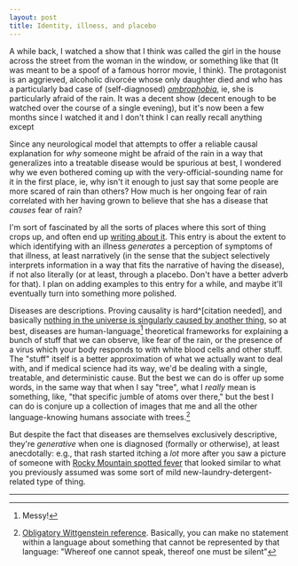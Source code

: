 ```yaml
---
layout: post
title: Identity, illness, and placebo
---
```

A while back, I watched a show that I think was called the girl in the house across the street from the woman in the window, or something like that (It was meant to be a spoof of a famous horror movie, I think). The protagonist is an aggrieved, alcoholic divorcée whose only daughter died and who has a particularly bad case of (self-diagnosed) [*ombrophobia*](https://my.clevelandclinic.org/health/diseases/22534-ombrophobia-fear-of-rain), ie, she is particularly afraid of the rain. It was a decent show (decent enough to be watched over the course of a single evening), but it's now been a few months since I watched it and I don't think I can really recall anything except 

Since any neurological model that attempts to offer a reliable causal explanation for _why_ someone might be afraid of the rain in a way that generalizes into a treatable disease would be spurious at best, I wondered why we even bothered coming up with the very-official-sounding name for it in the first place, ie, why isn't it enough to just say that some people are more scared of rain than others? How much is her ongoing fear of rain correlated with her having grown to believe that she has a disease that _causes_ fear of rain? 

I'm sort of fascinated by all the sorts of places where this sort of thing crops up, and often end up [writing about it](https://drewchibib.github.io/2024/04/07/how-should-a-marxist-think-about-adhd).  This entry is about the extent to which identifying with an illness _generates_ a perception of symptoms of that illness, at least narratively (in the sense that the subject selectively interprets information in a way that fits the narrative of having the disease), if not also literally (or at least, through a placebo. Don't have a better adverb for that). I plan on adding examples to this entry for a while, and maybe it'll eventually turn into something more polished. 

Diseases are descriptions. Proving causality is hard^[citation needed], and basically [nothing in the universe is singularly caused by another thing](https://gwern.net/everything), so at best, diseases are human-language[^1] theoretical frameworks for explaining a bunch of stuff that we can observe, like fear of the rain, or the presence of a virus which your body responds to with white blood cells and other stuff. The "stuff" itself is a better approximation of what we actually want to deal with, and if medical science had its way, we'd be dealing with a single, treatable, and deterministic cause. But the best we can do is offer up some words, in the same way that when I say "tree", what I _really_ mean is something, like, "that specific jumble of atoms over there," but the best I can do is conjure up a collection of images that me and all the other language-knowing humans associate with trees.[^2] 

But despite the fact that diseases are themselves exclusively descriptive, they're _generative_ when one is diagnosed (formally or otherwise), at least anecdotally: e.g., that rash started itching a _lot_ more after you saw a picture of someone with [Rocky Mountain spotted fever](https://en.wikipedia.org/wiki/Rocky_Mountain_spotted_fever) that looked similar to what you previously assumed was some sort of mild new-laundry-detergent-related type of thing. 

---
[^1]: Messy!  
[^2]:  [Obligatory Wittgenstein reference](https://www.gutenberg.org/files/5740/5740-pdf.pdf). Basically, you can make no statement within a language about something that cannot be represented by that language: "Whereof one cannot speak, thereof one must be silent" 